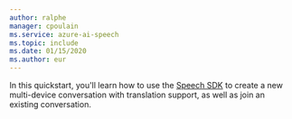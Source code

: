 ```yaml
---
author: ralphe
manager: cpoulain
ms.service: azure-ai-speech
ms.topic: include
ms.date: 01/15/2020
ms.author: eur
---
```


In this quickstart, you'll learn how to use the [Speech SDK](~/articles/ai-services/speech-service/speech-sdk.md) to create a new multi-device conversation with translation support, as well as join an existing conversation.
